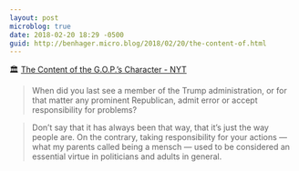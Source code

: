 ```yaml
---
layout: post
microblog: true
date: 2018-02-20 18:29 -0500
guid: http://benhager.micro.blog/2018/02/20/the-content-of.html
---
```

🏛 [The Content of the G.O.P.’s Character - NYT](https://www.nytimes.com/2018/02/19/opinion/gop-character-bad-faith.html)

> When did you last see a member of the Trump administration, or for that matter any prominent Republican, admit error or accept responsibility for problems?

> Don’t say that it has always been that way, that it’s just the way people are. On the contrary, taking responsibility for your actions — what my parents called being a mensch — used to be considered an essential virtue in politicians and adults in general. 
